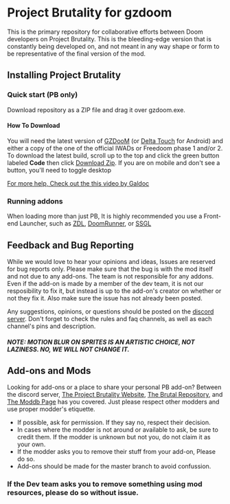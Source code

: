 # Project Brutality for gzdoom

This is the primary repository for collaborative efforts between Doom developers on Project Brutality.
This is the bleeding-edge version that is constantly being developed on, and not meant in any way shape or form to be representative of the final version of the mod.

## Installing Project Brutality

### Quick start (PB only) 

Download repository as a ZIP file and drag it over gzdoom.exe.

#### How To Download

You will need the latest version of [GZDooM](https://zdoom.org/downloads "GZDooM") (or [Delta Touch](https://play.google.com/store/apps/details?id=com.opentouchgaming.deltatouch&hl=en_US&gl=US "Delta Touch") for Android) and either a copy of the one of the official IWADs or Freedoom phase 1 and/or 2. To download the latest build, scroll up to the top and click the green button labeled __Code__ then click [Download Zip](https://github.com/pa1nki113r/Project_Brutality/archive/refs/heads/master.zip "You can also click here to download."). If you are on mobile and don't see a button, you'll need to toggle desktop

[For more help, Check out the this video by Galdoc](https://www.youtube.com/watch?v=ntTPhunwcTM "How To Get Started with Doom Mods (after 27 years) on YouTube")

  
### Running addons

When loading more than just PB, It is highly recommended you use a Front-end Launcher, such as [ZDL](https://github.com/lcferrum/qzdl/releases "A rather simple, yet extremely flexible launcher"), [DoomRunner](https://github.com/Youda008/DoomRunner/releases "Want something that is just as flexible as ZDL or newer than zde"), or [SSGL](https://github.com/FreaKzero/ssgl-doom-launcher/releases "First timer, casual player, a Doomsday Engine launcher fan, or just want something with more personality?")

## Feedback and Bug Reporting

While we would love to hear your opinions and ideas, Issues are reserved for bug reports only. Please make sure that the bug is with the mod itself and not due to any add-ons. The team is not responsible for any addons. Even if the add-on is made by a member of the dev team, it is not our resposibility to fix it, but instead is up to the add-on's creator on whether or not they fix it. Also make sure the issue has not already been posted.

Any suggestions, opinions, or questions should be posted on the [discord server](https://discord.gg/2hJxXPc "Come join us :)"). Don't forget to check the rules and faq channels, as well as each channel's pins and description.

##### NOTE: MOTION BLUR ON SPRITES IS AN ARTISTIC CHOICE, NOT LAZINESS. NO, WE WILL NOT CHANGE IT.

## Add-ons and Mods
  
Looking for add-ons or a place to share your personal PB add-on? Between the discord server, [The Project Brutality Website](https://projectbrutality.com/), [The Brutal Repository](https://brutalrepository.pl/), and [The Moddb Page](https://www.moddb.com/mods/project-brutality) has you covered. Just please respect other modders and use proper modder's etiquette.
- If possible, ask for permission. If they say no, respect their decision.
- In cases where the modder is not around or available to ask, be sure to credit them. If the modder is unknown but not you, do not claim it as your own.
- If the modder asks you to remove their stuff from your add-on, Please do so.
- Add-ons should be made for the master branch to avoid confussion.

### If the Dev team asks you to remove something using mod resources, please do so without issue.
